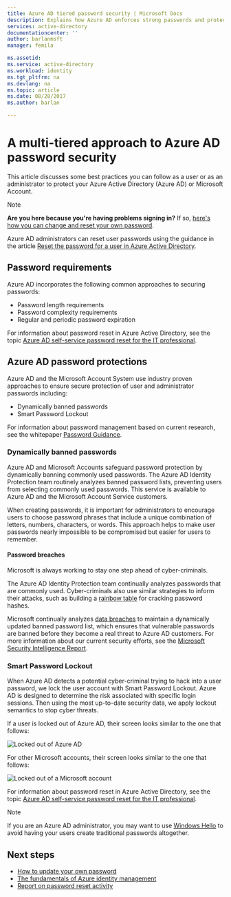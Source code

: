 ```yaml
---
title: Azure AD tiered password security | Microsoft Docs
description: Explains how Azure AD enforces strong passwords and protects users passwords from cyber criminals,
services: active-directory
documentationcenter: ''
author: barlanmsft
manager: femila

ms.assetid:
ms.service: active-directory
ms.workload: identity
ms.tgt_pltfrm: na
ms.devlang: na
ms.topic: article
ms.date: 08/28/2017
ms.author: barlan

---
```

# A multi-tiered approach to Azure AD password security

This article discusses some best practices you can follow as a user or as an administrator to protect your Azure Active Directory (Azure AD) or Microsoft Account.

 > [!NOTE]
 > **Are you here because you're having problems signing in?** If so, [here's how you can change and reset your own password](active-directory-passwords-update-your-own-password.md).
 >
 > Azure AD administrators can reset user passwords using the guidance in the article [Reset the password for a user in Azure Active Directory](active-directory-users-reset-password-azure-portal.md).
 >

## Password requirements

Azure AD incorporates the following common approaches to securing passwords:

* Password length requirements
* Password complexity requirements
* Regular and periodic password expiration

For information about password reset in Azure Active Directory, see the topic [Azure AD self-service password reset for the IT professional](active-directory-passwords-update-your-own-password.md).

## Azure AD password protections

Azure AD and the Microsoft Account System use industry proven approaches to ensure secure protection of user and administrator passwords including:

* Dynamically banned passwords
* Smart Password Lockout

For information about password management based on current research, see the whitepaper [Password Guidance](http://aka.ms/passwordguidance).

### Dynamically banned passwords

Azure AD and Microsoft Accounts safeguard password protection by dynamically banning commonly used passwords. The Azure AD Identity Protection team routinely analyzes banned password lists, preventing users from selecting commonly used passwords. This service is available to Azure AD and the Microsoft Account Service customers.

When creating passwords, it is important for administrators to encourage users to choose password phrases that include a unique combination of letters, numbers, characters, or words. This approach helps to make user passwords nearly impossible to be compromised but easier for users to remember.

#### Password breaches

Microsoft is always working to stay one step ahead of cyber-criminals.

The Azure AD Identity Protection team continually analyzes passwords that are commonly used. Cyber-criminals also use similar strategies to inform their attacks, such as building a [rainbow table](https://en.wikipedia.org/wiki/Rainbow_table) for cracking password hashes.

Microsoft continually analyzes [data breaches](https://www.privacyrights.org/data-breaches) to maintain a dynamically updated banned password list, which ensures that vulnerable passwords are banned before they become a real threat to Azure AD customers. For more information about our current security efforts, see the [Microsoft Security Intelligence Report](https://www.microsoft.com/security/sir/default.aspx).

### Smart Password Lockout

When Azure AD detects a potential cyber-criminal trying to hack into a user password, we lock the user account with Smart Password Lockout. Azure AD is designed to determine the risk associated with specific login sessions. Then using the most up-to-date security data, we apply lockout semantics to stop cyber threats.

If a user is locked out of Azure AD, their screen looks similar to the one that follows:

  ![Locked out of Azure AD](./media/active-directory-secure-passwords/locked-out-azuread.png)

For other Microsoft accounts, their screen looks similar to the one that follows:

  ![Locked out of a Microsoft account](./media/active-directory-secure-passwords/locked-out-ms-accounts.png)

For information about password reset in Azure Active Directory, see the topic [Azure AD self-service password reset for the IT professional](active-directory-passwords-update-your-own-password.md).

  >[!NOTE]
  >If you are an Azure AD administrator, you may want to use [Windows Hello](https://www.microsoft.com/windows/windows-hello) to avoid having your users create traditional passwords altogether.
  >

## Next steps

* [How to update your own password](active-directory-passwords-update-your-own-password.md)
* [The fundamentals of Azure identity management](fundamentals-identity.md)
* [Report on password reset activity](active-directory-passwords-reporting.md)
